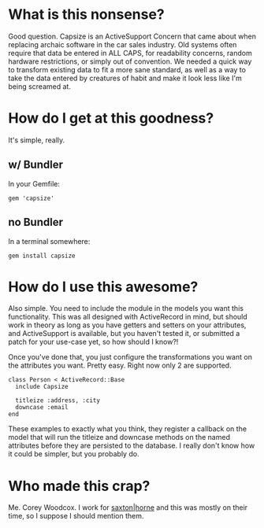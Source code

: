 What is this nonsense?
======================

Good question. Capsize is an ActiveSupport Concern that came about when replacing archaic software in the car sales industry. Old systems 
often require that data be entered in ALL CAPS, for readability concerns, random hardware restrictions, or simply out of convention. We needed
a quick way to transform existing data to fit a more sane standard, as well as a way to take the data entered by creatures of habit and make
it look less like I'm being screamed at.

How do I get at this goodness?
==============================

It's simple, really.

w/ Bundler
----------

In your Gemfile:

    gem 'capsize'

no Bundler
----------

In a terminal somewhere:

    gem install capsize

How do I use this awesome?
==========================

Also simple. You need to include the module in the models you want this functionality. This was all designed with ActiveRecord in mind, but
should work in theory as long as you have getters and setters on your attributes, and ActiveSupport is available, but you haven't tested it,
or submitted a patch for your use-case yet, so how should I know?!

Once you've done that, you just configure the transformations you want on the attributes you want. Pretty easy. Right now only 2 are supported.

    class Person < ActiveRecord::Base
      include Capsize
      
      titleize :address, :city
      downcase :email
    end

These examples to exactly what you think, they register a callback on the model that will run the titleize and downcase methods on the named
attributes before they are persisted to the database. I really don't know how it could be simpler, but you probably do.

Who made this crap?
===================

Me. Corey Woodcox. I work for [saxton|horne](http://saxtonhorne.com) and this was mostly on their time, so I suppose I should mention them.
